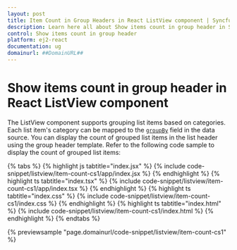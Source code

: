 ```yaml
---
layout: post
title: Item Count in Group Headers in React ListView component | Syncfusion
description: Learn here all about Show items count in group header in Syncfusion React ListView component of Syncfusion Essential JS 2 and more.
control: Show items count in group header 
platform: ej2-react
documentation: ug
domainurl: ##DomainURL##
---
```


# Show items count in group header in React ListView component

The ListView component supports grouping list items based on categories. Each list item's category can be mapped to the [`groupBy`](https://ej2.syncfusion.com/react/documentation/api/list-view/fieldSettingsModel/#groupby) field in the data source. You can display the count of grouped list items in the list header using the group header template. Refer to the following code sample to display the count of grouped list items:

{% tabs %}
{% highlight js tabtitle="index.jsx" %}
{% include code-snippet/listview/item-count-cs1/app/index.jsx %}
{% endhighlight %}
{% highlight ts tabtitle="index.tsx" %}
{% include code-snippet/listview/item-count-cs1/app/index.tsx %}
{% endhighlight %}
{% highlight ts tabtitle="index.css" %}
{% include code-snippet/listview/item-count-cs1/index.css %}
{% endhighlight %}
{% highlight ts tabtitle="index.html" %}
{% include code-snippet/listview/item-count-cs1/index.html %}
{% endhighlight %}
{% endtabs %}

 {% previewsample "page.domainurl/code-snippet/listview/item-count-cs1" %}
